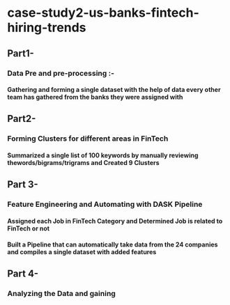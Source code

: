 # case-study2-us-banks-fintech-hiring-trends
## Part1-
### Data Pre and pre-processing :-
#### Gathering and forming a single dataset with the help of data every other team has gathered from the banks they were assigned with
## Part2-
### Forming Clusters for different areas in FinTech
#### Summarized a single list of 100 keywords by manually reviewing thewords/bigrams/trigrams and Created 9 Clusters 
## Part 3-
### Feature Engineering and Automating with DASK Pipeline
#### Assigned each Job in FinTech Category and Determined Job is related to FinTech or not
#### Built a Pipeline that can automatically take data from the 24 companies and compiles a single dataset with added features
## Part 4-
### Analyzing the Data and gaining 
